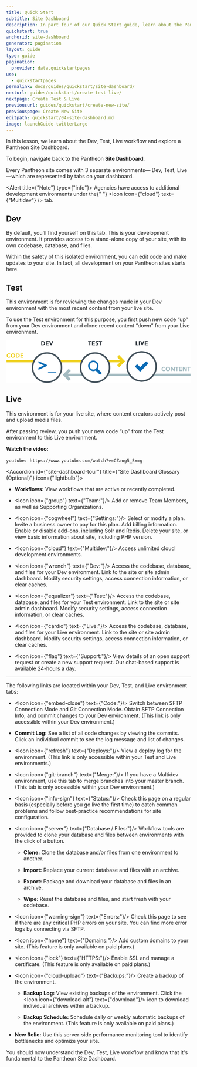 ```yaml
---
title: Quick Start
subtitle: Site Dashboard
description: In part four of our Quick Start guide, learn about the Pantheon Site Dashboard.
quickstart: true
anchorid: site-dashboard
generator: pagination
layout: guide
type: guide
pagination:
  provider: data.quickstartpages
use:
  - quickstartpages
permalink: docs/guides/quickstart/site-dashboard/
nexturl: guides/quickstart/create-test-live/
nextpage: Create Test & Live
previousurl: guides/quickstart/create-new-site/
previouspage: Create New Site
editpath: quickstart/04-site-dashboard.md
image: launchGuide-twitterLarge
---
```


In this lesson, we learn about the Dev, Test, Live workflow and explore a Pantheon Site Dashboard.

To begin, navigate back to the Pantheon **Site Dashboard**.

Every Pantheon site comes with 3 separate environments— Dev, Test, Live—which are represented by tabs on your dashboard.

<Alert title={"Note"} type={"info"}>
  Agencies have access to additional development environments under the{" "}
  <Icon icon={"cloud"} text={"Multidev"} /> tab.
</Alert>

## <span class="glyphicons glyphicons-wrench"></span> Dev
By default, you’ll find yourself on this tab. This is your development environment. It provides access to a stand-alone copy of your site, with its own codebase, database, and files.

Within the safety of this isolated environment, you can edit code and make updates to your site. In fact, all development on your Pantheon sites starts here.

## <span class="glyphicons glyphicons-equalizer"></span> Test
This environment is for reviewing the changes made in your Dev environment with the most recent content from your live site.

To use the Test environment for this purpose, you first push new code “up” from your Dev environment and clone recent content “down” from your Live environment.

![Pantheon Workflow](../../../images/workflow.png)

## <span class="glyphicons glyphicons-cardio"> </span> Live
This environment is for your live site, where content creators actively post and upload media files.

After passing review, you push your new code “up” from the Test environment to this Live environment.

**Watch the video:**

`youtube: https://www.youtube.com/watch?v=CZaog5_Sxmg`

<Accordion id={"site-dashboard-tour"} title={"Site Dashboard Glossary (Optional)"} icon={"lightbulb"}>

- **Workflows:** View workflows that are active or recently completed.

- <Icon icon={"group"} text={"Team:"}/> Add or remove Team Members, as well as Supporting Organizations.

- <Icon icon={"cogwheel"} text={"Settings:"}/> Select or modify a plan. Invite a business owner to pay for this plan. Add billing information. Enable or disable add-ons, including Solr and Redis. Delete your site, or view basic information about site, including PHP version.

- <Icon icon={"cloud"} text={"Multidev:"}/> Access unlimited cloud development environments.

- <Icon icon={"wrench"} text={"Dev:"}/> Access the codebase, database, and files for your Dev environment. Link to the site or site admin dashboard. Modify security settings, access connection information, or clear caches.

- <Icon icon={"equalizer"} text={"Test:"}/> Access the codebase, database, and files for your Test environment. Link to the site or site admin dashboard. Modify security settings, access connection information, or clear caches.

- <Icon icon={"cardio"} text={"Live:"}/> Access the codebase, database, and files for your Live environment. Link to the site or site admin dashboard. Modify security settings, access connection information, or clear caches.

- <Icon icon={"flag"} text={"Support:"}/>  View details of an open support request or create a new support request. Our chat-based support is available 24-hours a day.

<hr />

The following links are located within your Dev, Test, and Live environment tabs:

- <Icon icon={"embed-close"} text={"Code:"}/> Switch between SFTP Connection Mode and Git Connection Mode. Obtain SFTP Connection Info, and commit changes to your Dev environment. (This link is only accessible within your Dev environment.)

- **Commit Log:** See a list of all code changes by viewing the commits. Click an individual commit to see the log message and list of changes.

- <Icon icon={"refresh"} text={"Deploys:"}/> View a deploy log for the environment. (This link is only accessible within your Test and Live environments.)

- <Icon icon={"git-branch"} text={"Merge:"}/> If you have a Multidev environment, use this tab to merge branches into your master branch. (This tab is only accessible within your Dev environment.)

- <Icon icon={"info-sign"} text={"Status:"}/> Check this page on a regular basis (especially before you go live the first time) to catch common problems and follow best-practice recommendations for site configuration.

- <Icon icon={"server"} text={"Database / Files:"}/> Workflow tools are provided to clone your database and files between environments with the click of a button.

  - **Clone:** Clone the database and/or files from one environment to another.

  - **Import:** Replace your current database and files with an archive.

  - **Export:** Package and download your database and files in an archive.

  - **Wipe:** Reset the database and files, and start fresh with your codebase.

- <Icon icon={"warning-sign"} text={"Errors:"}/> Check this page to see if there are any critical PHP errors on your site. You can find more error logs by connecting via SFTP.

- <Icon icon={"home"} text={"Domains:"}/> Add custom domains to your site. (This feature is only available on paid plans.)

- <Icon icon={"lock"} text={"HTTPS:"}/> Enable SSL and manage a certificate. (This feature is only available on paid plans.)

- <Icon icon={"cloud-upload"} text={"Backups:"}/> Create a backup of the environment.

  - **Backup Log:** View existing backups of the environment. Click the <Icon icon={"download-alt"} text={"download"}/> icon to download individual archives within a backup.

  - **Backup Schedule:** Schedule daily or weekly automatic backups of the environment. (This feature is only available on paid plans.)

- **New Relic:** Use this server-side performance monitoring tool to identify bottlenecks and optimize your site.

</Accordion>

You should now understand the Dev, Test, Live workflow and know that it's fundamental to the Pantheon Site Dashboard.

